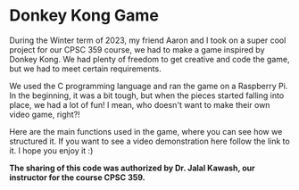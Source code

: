 # Donkey Kong Game

During the Winter term of 2023, my friend Aaron and I took on a super cool project for our CPSC 359 course, we had to make a game inspired by Donkey Kong. We had plenty of freedom to get creative and code the game, but we had to meet certain requirements.

We used the C programming language and ran the game on a Raspberry Pi. In the beginning, it was a bit tough, but when the pieces started falling into place, we had a lot of fun! I mean, who doesn't want to make their own video game, right?!

Here are the main functions used in the game, where you can see how we structured it. If you want to see a video demonstration here follow the link to it. I hope you enjoy it :)

**The sharing of this code was authorized by Dr. Jalal Kawash, our instructor for the course CPSC 359.**
